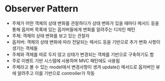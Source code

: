 # Observer Pattern
- 주체가 어떤 객체의 상태 변화를 관찰하다가 상태 변화가 있을 때마다 메서드 등을 통해
옵저버 목록에 있는 옵저버들에게 변화를 알려주는 디자인 패턴
- 주체: 객체의 상태 변화를 보고 있는 관찰자
- 옵저버: 객체의 상태 변화에 따라 전달되는 메서드 등을 기반으로 추가 변화 사항이 생기는 객체들
- 주체와 객체를 따로 두지 않고 상태가 변경되는 객체를 기반으로 구축하기도 함
- 주로 이벤트 기반 시스템에 사용하며 MVC 패턴에도 사용됨
- 주체라고 볼 수 있는 model에서 변경사항이 생겨 update() 메서드로 옵저버인 뷰에 알려주고
이를 기반으로 controller가 작동